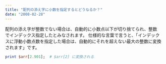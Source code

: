 ```yaml
---
title: "配列の添え字に小数を指定するとどうなるか？"
date: "2008-02-28"
---
```


配列の添え字が整数でない場合は、自動的に小数点以下が切り捨てられ、整数でインデックス指定したとみなされます。
仕様的な言葉で言うと、「インデックスに浮動小数点数を指定した場合は、自動的にそれを超えない最大の整数に変換されます」です。

```perl
print $arr[2.901];  # $arr[2] に変換される
```

